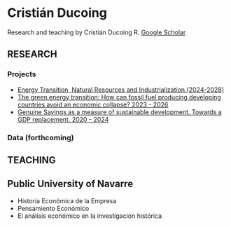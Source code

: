 # Cristián Ducoing
 
Research and teaching by Cristián Ducoing R. 
[Google Scholar](https://scholar.google.es/citations?user=flVPqoIAAAAJ&hl=es)


## RESEARCH

### Projects 

- [Energy Transition, Natural Resources and Industrialization.(2024-2028)](https://academicos.unavarra.es/CawDOS/jsf/seleccionActividades/seleccionActividades.jsf)
- [The green energy transition: How can fossil fuel producing developing countries avoid an economic collapse? 2023 - 2026](https://portal.research.lu.se/en/projects/the-green-energy-transition-how-can-fossil-fuel-producing-develop)
- [Genuine Savings as a measure of sustainable development. Towards a GDP replacement. 2020 - 2024](https://www.rj.se/bidrag/2019/genuine-savings.-mot-ett-alternativ-till-bnp)

### Data (forthcoming)

## TEACHING 

## Public University of Navarre

- Historia Económica de la Empresa
- Pensamiento Económico
- El análisis económico en la investigación histórica
